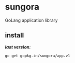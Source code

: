 # sungora

GoLang application library

## install

***last version:***

    go get gopkg.in/sungora/app.v1
